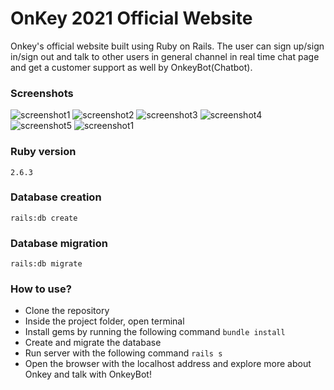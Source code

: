 # OnKey 2021 Official Website

Onkey's official website built using Ruby on Rails. The user can sign up/sign in/sign out and talk to other users in general channel in real time chat page and get a customer support as well by OnkeyBot(Chatbot).

### Screenshots

![screenshot1](/app/assets/images/readme1)
![screenshot2](/app/assets/images/readme2)
![screenshot3](/app/assets/images/readme3)
![screenshot4](/app/assets/images/readme4)
![screenshot5](/app/assets/images/readme5)
![screenshot1](/app/assets/images/readme6)

### Ruby version
```2.6.3```

### Database creation
```rails:db create```

### Database migration
```rails:db migrate```

### How to use?
- Clone the repository
- Inside the project folder, open terminal
- Install gems by running the following command
```bundle install```
- Create and migrate the database
- Run server with the following command
```rails s```
- Open the browser with the localhost address and explore more about Onkey and talk with OnkeyBot!

